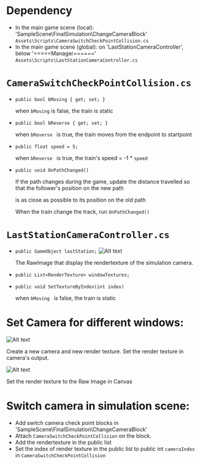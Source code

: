 # Dependency
- In the main game scene (local): 'SampleScene\FinalSimulation\ChangeCameraBlock' `Assets\Scripts\CameraSwitchCheckPointCollision.cs`
- In the main game scene (global): on 'LastStationCameraController', below '=====Manager======' `Assets\Scripts\LastStationCameraController.cs`

# `CameraSwitchCheckPointCollision.cs`

-   `public bool bMoving { get; set; }`

    when `bMoving` is false, the train is static

-   `public bool bReverse { get; set; } `

    when `bReverse ` is true, the train moves from the endpoint to startpoint

-   `public float speed = 5;`

    when `bReverse ` is true, the train's speed = -1 * `speed `

-   `public void OnPathChanged()`

    If the path changes during the game, update the distance travelled so that the follower's position on the new path
    
    is as close as possible to its position on the old path

    When the train change the track, run `OnPathChanged() `


# `LastStationCameraController.cs`

-   `public GameObject lastStation;`
![Alt text](https://user-images.githubusercontent.com/49530505/163618768-d080372c-9fe8-40ab-9f3e-e2fcc8de5e19.png "the last window")

    The RawImage that display the rendertexture of the simulation camera.

-   `public List<RenderTexture> windowTextures;`

-   `public void SetTextureByIndex(int index)`

    when `bMoving ` is false, the train is static


# Set Camera for different windows:
![Alt text](https://user-images.githubusercontent.com/49530505/163623741-7e518fad-196c-40df-982a-6f8bc9141c3a.png "the last window")

Create a new camera and new render texture. Set the render texture in camera's output.

![Alt text](https://user-images.githubusercontent.com/49530505/163622137-a74b015f-4364-45ef-a554-2f87312a4e63.png "the last window")

Set the render texture to the Raw Image in Canvas

# Switch camera in simulation scene:
- Add switch camera check point blocks in 'SampleScene\FinalSimulation\ChangeCameraBlock' 
- Attach `CameraSwitchCheckPointCollision` on the block.
- Add the rendertexture in the public list
- Set the index of render texture in the public list to public int `cameraIndex` in `CameraSwitchCheckPointCollision`
